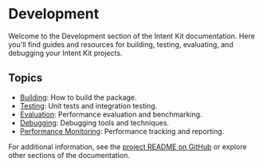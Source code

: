# Development

Welcome to the Development section of the Intent Kit documentation. Here you'll find guides and resources for building, testing, evaluating, and debugging your Intent Kit projects.

## Topics

- [Building](building.md): How to build the package.
- [Testing](testing.md): Unit tests and integration testing.
- [Evaluation](evaluation.md): Performance evaluation and benchmarking.
- [Debugging](debugging.md): Debugging tools and techniques.
- [Performance Monitoring](performance-monitoring.md): Performance tracking and reporting.

For additional information, see the [project README on GitHub](https://github.com/Stephen-Collins-tech/intent-kit#readme) or explore other sections of the documentation.
